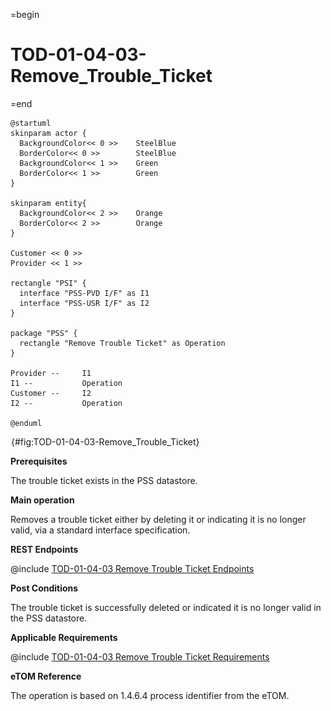 =begin

# TOD-01-04-03-Remove_Trouble_Ticket

=end

```plantuml
@startuml
skinparam actor {
  BackgroundColor<< 0 >> 	SteelBlue
  BorderColor<< 0 >> 		SteelBlue
  BackgroundColor<< 1 >> 	Green
  BorderColor<< 1 >> 		Green
}

skinparam entity{
  BackgroundColor<< 2 >> 	Orange
  BorderColor<< 2 >> 		Orange
}

Customer << 0 >>
Provider << 1 >> 

rectangle "PSI" {
  interface "PSS-PVD I/F" as I1
  interface "PSS-USR I/F" as I2
}

package "PSS" {
  rectangle "Remove Trouble Ticket" as Operation
}

Provider --	    I1
I1 --           Operation
Customer --     I2
I2 --           Operation

@enduml

```

![TOD-01-04-03: Remove Trouble Ticket](../../common/pixel.png){#fig:TOD-01-04-03-Remove_Trouble_Ticket}

**Prerequisites**

The trouble ticket exists in the PSS datastore.

**Main operation**

Removes a trouble ticket either by deleting it or indicating it is no longer valid, via a standard interface specification.

**REST Endpoints**

@include [TOD-01-04-03 Remove Trouble Ticket Endpoints](endpoints/TOD-01-04-03-Remove_Trouble_Ticket-endpoints.md)

**Post Conditions**

The trouble ticket is successfully deleted or indicated it is no longer valid in the PSS datastore.

**Applicable Requirements**

@include [TOD-01-04-03 Remove Trouble Ticket Requirements](requirements/TOD-01-04-03-Remove_Trouble_Ticket-requirements.md)

**eTOM Reference**

The operation is based on 1.4.6.4 process identifier from the eTOM.
